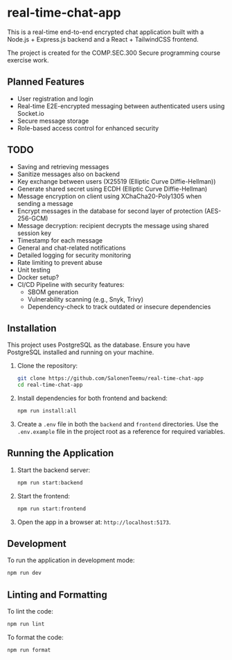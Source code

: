 # real-time-chat-app

This is a real-time end-to-end encrypted chat application built with a Node.js + Express.js backend and a React + TailwindCSS frontend.

The project is created for the COMP.SEC.300 Secure programming course exercise work.

## Planned Features

- User registration and login
- Real-time E2E-encrypted messaging between authenticated users using Socket.io
- Secure message storage
- Role-based access control for enhanced security

## TODO

- Saving and retrieving messages
- Sanitize messages also on backend
- Key exchange between users (X25519 (Elliptic Curve Diffie-Hellman))
- Generate shared secret using ECDH (Elliptic Curve Diffie-Hellman)
- Message encryption on client using XChaCha20-Poly1305 when sending a message
- Encrypt messages in the database for second layer of protection (AES-256-GCM)
- Message decryption: recipient decrypts the message using shared session key
- Timestamp for each message
- General and chat-related notifications
- Detailed logging for security monitoring
- Rate limiting to prevent abuse
- Unit testing
- Docker setup?
- CI/CD Pipeline with security features:
  - SBOM generation
  - Vulnerability scanning (e.g., Snyk, Trivy)
  - Dependency-check to track outdated or insecure dependencies

## Installation

This project uses PostgreSQL as the database. Ensure you have PostgreSQL installed and running on your machine.

1. Clone the repository:

   ```sh
   git clone https://github.com/SalonenTeemu/real-time-chat-app
   cd real-time-chat-app
   ```

2. Install dependencies for both frontend and backend:

   ```sh
   npm run install:all
   ```

3. Create a `.env` file in both the `backend` and `frontend` directories. Use the `.env.example` file in the project root as a reference for required variables.

## Running the Application

1. Start the backend server:

   ```sh
   npm run start:backend
   ```

2. Start the frontend:

   ```sh
   npm run start:frontend
   ```

3. Open the app in a browser at: `http://localhost:5173`.

## Development

To run the application in development mode:

```sh
npm run dev
```

## Linting and Formatting

To lint the code:

```sh
npm run lint
```

To format the code:

```sh
npm run format
```
